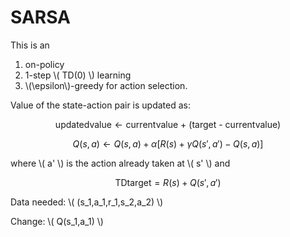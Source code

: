 # SARSA

This is an

1. on-policy 
2. 1-step \\( TD(0) \\) learning
3. \\(\epsilon\\)-greedy for action selection.

Value of the state-action pair is updated as:

$$
\text{updatedvalue} \leftarrow \text{currentvalue + (target - currentvalue)}
$$

$$
Q(s,a) \leftarrow Q(s,a) +  \alpha [R(s) + \gamma Q(s',a') -Q(s,a)]
$$

where \\( a' \\) is the action already taken at \\( s' \\) and

$$
\text{TDtarget} = R(s) + Q(s',a')
$$

Data needed: \\( (s_1,a_1,r_1,s_2,a_2) \\)

Change: \\( Q(s_1,a_1) \\)
